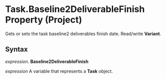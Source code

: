 
# Task.Baseline2DeliverableFinish Property (Project)

Gets or sets the task baseline2 deliverables finish date. Read/write  **Variant**.


## Syntax

 _expression_. **Baseline2DeliverableFinish**

 _expression_ A variable that represents a **Task** object.

